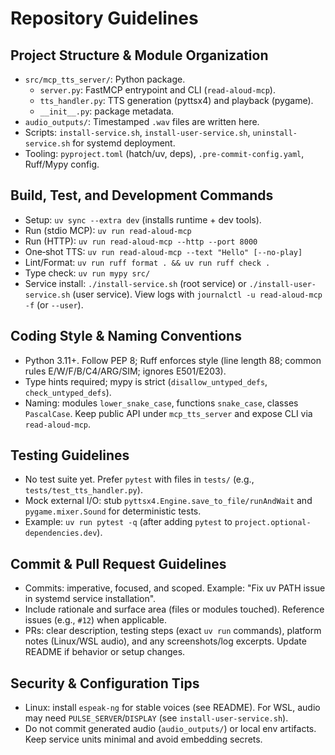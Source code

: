 # Repository Guidelines

## Project Structure & Module Organization
- `src/mcp_tts_server/`: Python package.
  - `server.py`: FastMCP entrypoint and CLI (`read-aloud-mcp`).
  - `tts_handler.py`: TTS generation (pyttsx4) and playback (pygame).
  - `__init__.py`: package metadata.
- `audio_outputs/`: Timestamped `.wav` files are written here.
- Scripts: `install-service.sh`, `install-user-service.sh`, `uninstall-service.sh` for systemd deployment.
- Tooling: `pyproject.toml` (hatch/uv, deps), `.pre-commit-config.yaml`, Ruff/Mypy config.

## Build, Test, and Development Commands
- Setup: `uv sync --extra dev` (installs runtime + dev tools).
- Run (stdio MCP): `uv run read-aloud-mcp`
- Run (HTTP): `uv run read-aloud-mcp --http --port 8000`
- One‑shot TTS: `uv run read-aloud-mcp --text "Hello" [--no-play]`
- Lint/Format: `uv run ruff format . && uv run ruff check .`
- Type check: `uv run mypy src/`
- Service install: `./install-service.sh` (root service) or `./install-user-service.sh` (user service). View logs with `journalctl -u read-aloud-mcp -f` (or `--user`).

## Coding Style & Naming Conventions
- Python 3.11+. Follow PEP 8; Ruff enforces style (line length 88; common rules E/W/F/B/C4/ARG/SIM; ignores E501/E203).
- Type hints required; mypy is strict (`disallow_untyped_defs`, `check_untyped_defs`).
- Naming: modules `lower_snake_case`, functions `snake_case`, classes `PascalCase`. Keep public API under `mcp_tts_server` and expose CLI via `read-aloud-mcp`.

## Testing Guidelines
- No test suite yet. Prefer `pytest` with files in `tests/` (e.g., `tests/test_tts_handler.py`).
- Mock external I/O: stub `pyttsx4.Engine.save_to_file/runAndWait` and `pygame.mixer.Sound` for deterministic tests.
- Example: `uv run pytest -q` (after adding `pytest` to `project.optional-dependencies.dev`).

## Commit & Pull Request Guidelines
- Commits: imperative, focused, and scoped. Example: "Fix uv PATH issue in systemd service installation".
- Include rationale and surface area (files or modules touched). Reference issues (e.g., `#12`) when applicable.
- PRs: clear description, testing steps (exact `uv run` commands), platform notes (Linux/WSL audio), and any screenshots/log excerpts. Update README if behavior or setup changes.

## Security & Configuration Tips
- Linux: install `espeak-ng` for stable voices (see README). For WSL, audio may need `PULSE_SERVER`/`DISPLAY` (see `install-user-service.sh`).
- Do not commit generated audio (`audio_outputs/`) or local env artifacts. Keep service units minimal and avoid embedding secrets.


